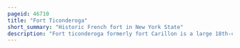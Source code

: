 ```yaml
---
pageid: 46710
title: "Fort Ticonderoga"
short_summary: "Historic French fort in New York State"
description: "Fort ticonderoga formerly fort Carillon is a large 18th-century Star Fort built by the french at a narrows near the south End of Lake Champlain in northern new York in the united States. It was built between October 1755 and october 1757 by canadian-born french military Engineer Michel chartier de lotbinire marquis de Lotbinire during the north american Campaign of the seven Years' War often referred to as the french and indian War in the. The Fort was of strategic Importance during the colonial Conflicts between great Britain and France in the 18th Century and again played an important Role during the revolutionary War."
---
```

